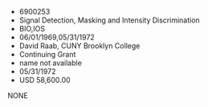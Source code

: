 * 6900253
* Signal Detection, Masking and Intensity Discrimination
* BIO,IOS
* 06/01/1969,05/31/1972
* David Raab, CUNY Brooklyn College
* Continuing Grant
*   name not available
* 05/31/1972
* USD 58,600.00

NONE